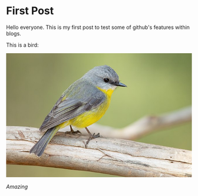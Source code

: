 # First Post

Hello everyone. This is my first post to test some of github's features within blogs.

This is a bird:

![](/images/Eopsaltria_australis_-_Mogo_Campground.jpg "songbird")

*Amazing*
